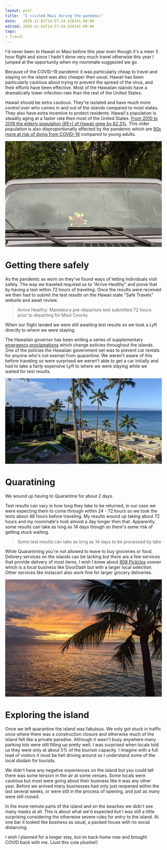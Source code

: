 ```yaml
---
layout: post
title:  "I visited Maui during the pandemic"
date:   2020-12-01T14:57:24.528141-08:00
edited: 2020-12-01T14:57:24.528141-08:00
tags:
- Travel
---
```


I'd never been to Hawaii or Maui before this year even though it's a meer 5 hour flight and since I hadn't done very much travel otherwise this year I jumped at the opportunity when my roommate suggested we go. 

Because of the COVID-19 pandemic it was particularly cheap to travel and staying on the island was also cheaper then usual. Hawaii has been particularly cautious about trying to prevent the spread of the virus, and their efforts have been effective. Most of the Hawaiian islands have a dramatically lower infection-rate then the rest of the United States.

Hawaii should be extra cautious. They're isolated and have much more control over who comes in and out of the islands compared to most states. They also have extra incentive to protect residents. Hawaii's population is steadily aging at a faster rate then most of the United States. [From 2010 to 2019 the elderly population (65+) of Hawaii grew by 62.3%](https://web.archive.org/web/20201017121959/https://census.hawaii.gov/wp-content/uploads/2020/06/Hawaii-Population-Characteristics-2019.pdf). This older population is also disproportionatly affected by the pandemic which are [90x more at risk of dying from COVID-19](https://web.archive.org/web/20201201020338/https://www.cdc.gov/coronavirus/2019-ncov/need-extra-precautions/older-adults.html) compared to young adults.

![COVID Jeep](./assets/maui/covid_jeep.jpg)

# Getting there safely

As the pandemic as worn on they've found ways of letting individuals visit safely. The way we traveled required us to "Arrive Healthy" and prove that by having a test within 72 hours of traveling. Once the results were received we then had to submit the test results on the Hawaii state "Safe Travels" website and await review.

> Arrive Healthy: Mandatory pre-departure test submitted 72 hours prior to departing for Maui County.

When our flight landed we were still awaiting test results so we took a Lyft directly to where we were staying.

The Hawaiian governor has been writing a series of supplementary [emergency proclamations](https://web.archive.org/web/20201115120318/https://governor.hawaii.gov/wp-content/uploads/2020/03/2003109-ATG_COVID-19-Supplementary-Proclamation-signed.pdf) which change policies throughout the islands. One of the policies the Hawaiian government set was to prevent car rentals for anyone who's not exempt from quarantine. We weren't aware of this before traveling so were surprised we weren't able to get a car initially and had to take a fairly expensive Lyft to where we were staying while we waited for test results.

![Maui Quaratining](./assets/maui/quarantine.jpg)

# Quaratining

We wound up having to Quarantine for about 2 days.

Test results can vary in how long they take to be returned, in our case we were expecting them to come through within 24 - 72 hours so we took the tests about 48 hours before traveling. My results wound up taking about 72 hours and my roommate's took almost a day longer then that. Apparently some results can take as long as 14 days though so there's some risk of getting stuck waiting.

> Some test results can take as long as 14 days to be processed by labs

While Quarantining you're not allowed to leave to buy groceries or food. Delivery services on the islands can be lacking but there are a few services that provide delivery of most items. I wish I knew about [808 PickUps](https://www.fooddeliverymaui.com/) sooner which is a local business like DoorDash but with a larger local selection. Other services like Instacart also work fine for larger grocery deliveries.

![Maui Quaratining 2](./assets/maui/quarantine_2.jpg)

# Exploring the island

Once we left quarantine the island was fabulous. We only got stuck in traffic once where there was a construction closure and otherwise much of the island felt like a private paradise. Although it wasn't busy anywhere many parking lots were still filling up pretty well. I was surprised when locals told us they were only at about 5% of the tourism capacity. I imagine with a full load of visitors it must be hell driving around so I understand some of the local disdain for tourists.

We didn't have any negative experiences on the island but you could tell there was some tension in the air at some venues. Some locals were cautious but most were going about their business like it was any other year. Before we arrived many businesses had only just reopened within the last several weeks, or were still in the process of opening, and just as many were still closed.

In the more remote parts of the island and on the beaches we didn't see many masks at all. This is about what we'd expected but I was still a little surprising considering the otherwise severe rules for entry to the island. At one bar it looked like business as usual, a packed house with no social distancing.

I wish I planned for a longer stay, but im back home now and brought COVID back with me. (Just this cute plushie!)

